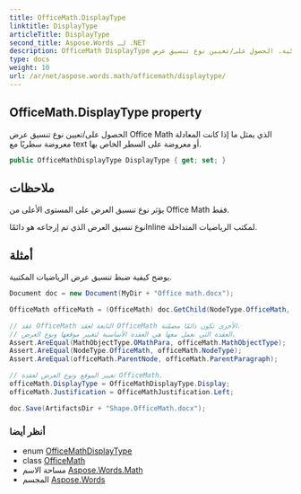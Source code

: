 ```yaml
---
title: OfficeMath.DisplayType
linktitle: DisplayType
articleTitle: DisplayType
second_title: Aspose.Words لـ .NET
description: OfficeMath DisplayType ملكية. الحصول على/تعيين نوع تنسيق عرض Office Math الذي يمثل ما إذا كانت المعادلة معروضة سطريًا مع text أو معروضة على السطر الخاص بها في C#.
type: docs
weight: 10
url: /ar/net/aspose.words.math/officemath/displaytype/
---
```

## OfficeMath.DisplayType property

الحصول على/تعيين نوع تنسيق عرض Office Math الذي يمثل ما إذا كانت المعادلة معروضة سطريًا مع text أو معروضة على السطر الخاص بها.

```csharp
public OfficeMathDisplayType DisplayType { get; set; }
```

## ملاحظات

يؤثر نوع تنسيق العرض على المستوى الأعلى من Office Math فقط.

نوع تنسيق العرض الذي تم إرجاعه هو دائمًاInline لمكتب الرياضيات المتداخلة.

## أمثلة

يوضح كيفية ضبط تنسيق عرض الرياضيات المكتبية.

```csharp
Document doc = new Document(MyDir + "Office math.docx");

OfficeMath officeMath = (OfficeMath) doc.GetChild(NodeType.OfficeMath, 0, true);

// عقد OfficeMath التابعة لعقد OfficeMath الأخرى تكون دائمًا مضمّنة.
// العقدة التي نعمل معها هي العقدة الأساسية لتغيير موقعها ونوع العرض.
Assert.AreEqual(MathObjectType.OMathPara, officeMath.MathObjectType);
Assert.AreEqual(NodeType.OfficeMath, officeMath.NodeType);
Assert.AreEqual(officeMath.ParentNode, officeMath.ParentParagraph);

// تغيير الموقع ونوع العرض لعقدة OfficeMath.
officeMath.DisplayType = OfficeMathDisplayType.Display;
officeMath.Justification = OfficeMathJustification.Left;

doc.Save(ArtifactsDir + "Shape.OfficeMath.docx");
```

### أنظر أيضا

* enum [OfficeMathDisplayType](../../officemathdisplaytype/)
* class [OfficeMath](../)
* مساحة الاسم [Aspose.Words.Math](../../../aspose.words.math/)
* المجسم [Aspose.Words](../../../)
